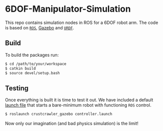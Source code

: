 # 6DOF-Manipulator-Simulation
This repo contains simulation nodes in ROS for a 6DOF robot arm.
The code is based on [`ROS`](http://ros.org), [Gazebo](http://gazebosim.org) and
[`URDF`](http://wiki.ros.org/urdf).


## Build
To build the packages run:
```bash
$ cd /path/to/your/workspace
$ catkin build
$ source devel/setup.bash
```

## Testing
Once everything is built it is time to test it out. We have included a default
[launch file](http://wiki.ros.org/roslaunch) that starts a bare-minimum robot
with functioning `ROS` control.

```bash
$ roslaunch crustcrawler_gazebo controller.launch
```

Now only our imagination (and bad physics simulation) is the limit!

